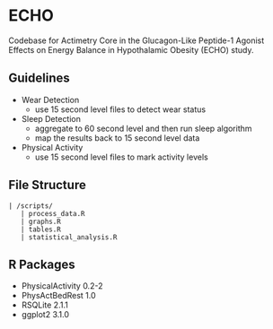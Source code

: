 # ECHO
Codebase for Actimetry Core in the Glucagon-Like Peptide-1 Agonist Effects on Energy Balance in Hypothalamic Obesity (ECHO) study.
  
  
## Guidelines
  
* Wear Detection
  * use 15 second level files to detect wear status
* Sleep Detection
  * aggregate to 60 second level and then run sleep algorithm
  * map the results back to 15 second level data
* Physical Activity
  * use 15 second level files to mark activity levels
  
## File Structure
```
| /scripts/
   | process_data.R
   | graphs.R
   | tables.R
   | statistical_analysis.R
```
  
## R Packages
* PhysicalActivity 0.2-2
* PhysActBedRest 1.0
* RSQLite 2.1.1
* ggplot2 3.1.0
